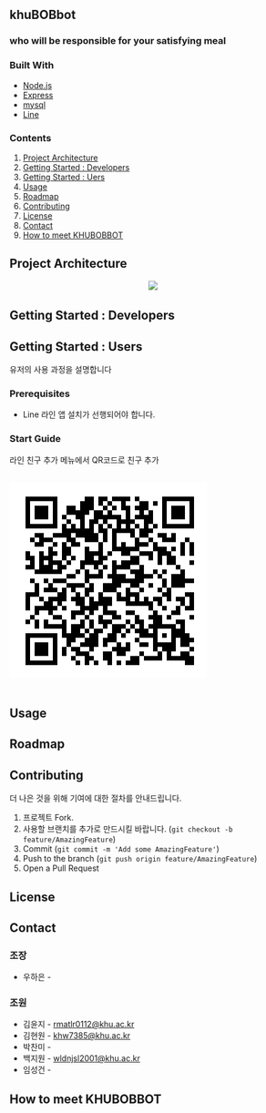 ## khuBOBbot
###  who will be responsible for your satisfying meal

### Built With
* [Node.js](https://nodejs.org/)
* [Express](https://expressjs.com/)
* [mysql](https://www.mysql.com/)
* [Line](https://developers.line.biz/en/)

### Contents
<ol>
	<li><a href="#project-architecture">Project Architecture</a></li>
	<li><a href="#getting-started--developers">Getting Started : Developers</a></li>
	<li><a href="#getting-started--users">Getting Started : Uers</a></li>
	<li><a href="#usage">Usage</a></li>
	<li><a href="#roadmap">Roadmap</a></li>
	<li><a href="#contributing">Contributing</a></li>
	<li><a href="#license">License</a></li>
	<li><a href="#contact">Contact</a></li>
	<li><a href="#how-to-meet-khubobbot">How to meet KHUBOBBOT</a></li>
</ol>

## Project Architecture
<div align="center">
	<img src="![오픈소스 drawio](https://user-images.githubusercontent.com/83260809/206208258-81a7f740-3d1a-4acf-b622-1177479a8947.png)">
</div>

## Getting Started : Developers

## Getting Started : Users
유저의 사용 과정을 설명합니다

### Prerequisites
* Line
라인 앱 설치가 선행되어야 합니다.

### Start Guide
라인 친구 추가 메뉴에서 QR코드로 친구 추가 <br><br>

![QR코드](image/QR.png)<br><br>

## Usage

## Roadmap

## Contributing

더 나은 것을 위해 기여에 대한 절차를 안내드립니다.

1. 프로젝트 Fork.
2. 사용할 브랜치를 추가로 만드시킬 바랍니다. (`git checkout -b feature/AmazingFeature`)
3. Commit (`git commit -m 'Add some AmazingFeature'`)
4. Push to the branch (`git push origin feature/AmazingFeature`)
5. Open a Pull Request

## License

## Contact
### 조장 
* 우하은 -
### 조원 
* 김윤지 -  rmatlr0112@khu.ac.kr
* 김현원 -  khw7385@khu.ac.kr
* 박찬미 - 
* 백지원 - wldnjsl2001@khu.ac.kr
* 임성건 -

## How to meet KHUBOBBOT
